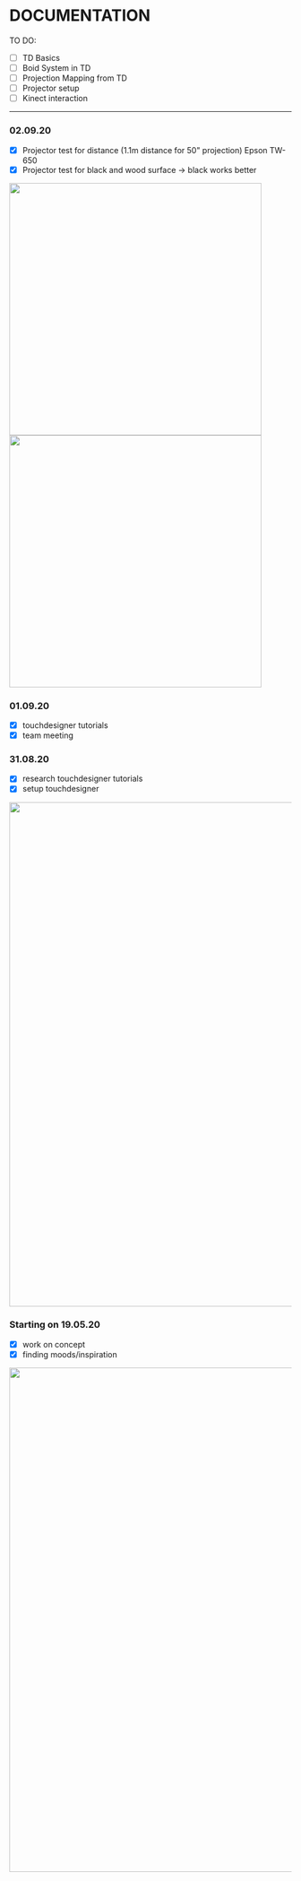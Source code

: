 # DOCUMENTATION

TO DO:
- [ ] TD Basics
- [ ] Boid System in TD
- [ ] Projection Mapping from TD
- [ ] Projector setup
- [ ] Kinect interaction
_________________________________

### 02.09.20 
- [x] Projector test for distance (1.1m distance for 50" projection) Epson TW-650
- [x] Projector test for black and wood surface -> black works better

<img src="https://i.imgur.com/2mLZfZm.jpeg" width="450px"> <img src="https://i.imgur.com/YqZbnZ3.jpeg" width="450px">

### 01.09.20 
- [x] touchdesigner tutorials
- [x] team meeting

### 31.08.20 
- [x] research touchdesigner tutorials
- [x] setup touchdesigner

<img src="https://i.imgur.com/sv5iPi8.png" width="900px">

### Starting on 19.05.20 
- [x] work on concept
- [x] finding moods/inspiration

<img src="https://i.imgur.com/NNzbiLh.png" width="900px">
